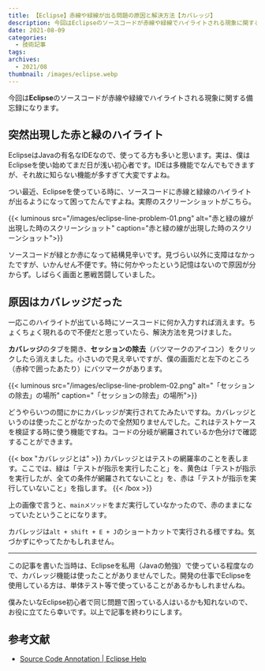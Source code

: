 ```yaml
---
title: 【Eclipse】赤線や緑線が出る問題の原因と解決方法【カバレッジ】
description: 今回はEclipseのソースコードが赤線や緑線でハイライトされる現象に関する備忘録になります。
date: 2021-08-09
categories: 
  - 技術記事
tags: 
archives: 
  - 2021/08
thumbnail: /images/eclipse.webp
---
```


今回は**Eclipse**のソースコードが赤線や緑線でハイライトされる現象に関する備忘録になります。

<!--more-->


## 突然出現した赤と緑のハイライト

EclipseはJavaの有名なIDEなので、使ってる方も多いと思います。実は、僕はEclipseを使い始めてまだ日が浅い初心者です。IDEは多機能でなんでもできますが、それ故に知らない機能が多すぎて大変ですよね。

つい最近、Eclipseを使っている時に、ソースコードに赤線と緑線のハイライトが出るようになって困ってたんですよね。実際のスクリーンショットがこちら。

{{< luminous src="/images/eclipse-line-problem-01.png" alt="赤と緑の線が出現した時のスクリーンショット" caption="赤と緑の線が出現した時のスクリーンショット">}}

ソースコードが緑とか赤になって結構見辛いです。見づらい以外に支障はなかったですが、いかんせん不便です。特に何かやったという記憶はないので原因が分からず。しばらく画面と悪戦苦闘していました。

## 原因はカバレッジだった

一応このハイライトが出ている時にソースコードに何か入力すれば消えます。ちょくちょく現れるので不便だと思っていたら、解決方法を見つけました。

**カバレッジ**のタブを開き、**セッションの除去**（バツマークのアイコン）をクリックしたら消えました。小さいので見え辛いですが、僕の画面だと左下のところ（赤枠で囲ったあたり）にバツマークがあります。

{{< luminous src="/images/eclipse-line-problem-02.png" alt="「セッションの除去」の場所" caption="「セッションの除去」の場所">}}

どうやらいつの間にかにカバレッジが実行されてたみたいですね。カバレッジというのは使ったことがなかったので全然知りませんでした。これはテストケースを検証する時に使う機能ですね。コードの分岐が網羅されているか色分けで確認することができます。

{{< box "カバレッジとは" >}}
カバレッジとはテストの網羅率のことを表します。ここでは、緑は「テストが指示を実行したこと」を、黄色は「テストが指示を実行したが、全ての条件が網羅されてないこと」を、赤は「テストが指示を実行していないこと」を指します。
{{< /box >}}

上の画像で言うと、`mainメソッド`をまだ実行していなかったので、赤のままになっていたということになります。

カバレッジは`alt + shift + E + J`のショートカットで実行される様ですね。気づかずにやってたかもしれません。

* * *

この記事を書いた当時は、Eclipseを私用（Javaの勉強）で使っている程度なので、カバレッジ機能は使ったことがありませんでした。開発の仕事でEclipseを使用している方は、単体テスト等で使っていることがあるかもしれませんね。

僕みたいなEclipse初心者で同じ問題で困っている人はいるかも知れないので、お役に立てたら幸いです。以上で記事を終わりにします。

## 参考文献

* [Source Code Annotation | Eclipse Help](https://help.eclipse.org/2023-03/index.jsp?topic=%2Forg.eclipse.eclemma.doc%2Fpages%2Fannotations.html&resultof%3D%2522%2563%256f%2576%2565%2572%2561%2567%2565%2522%2520%2522%2563%256f%2576%2565%2572%2561%2567%2522%2520%2522%2572%2565%2564%2522%2520)